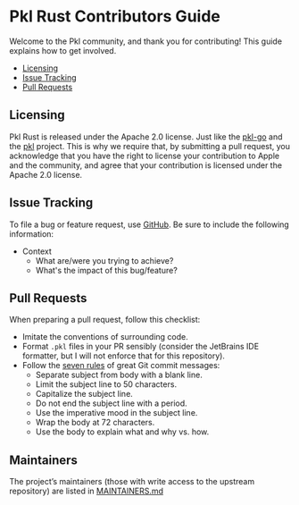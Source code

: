 # Pkl Rust Contributors Guide

Welcome to the Pkl community, and thank you for contributing!
This guide explains how to get involved.

- [Licensing](./LICENSE.txt) 
- [Issue Tracking](https://github.com/Sir-NoChill/pkl-rust/issues)
- [Pull Requests](https://github.com/Sir-NoChill/pkl-rust/pulls)

## Licensing

Pkl Rust is released under the Apache 2.0 license. Just like the [pkl-go](https://github.com/apple/pkl-go) and the [pkl](https://pkl-lang.org) project.
This is why we require that, by submitting a pull request, you acknowledge that you have the right to license your contribution to Apple and the community, and agree that your contribution is licensed under the Apache 2.0 license.

## Issue Tracking

To file a bug or feature request, use [GitHub](https://github.com/Sir-NoChill/pkl-rust/issues).
Be sure to include the following information:

- Context
    - What are/were you trying to achieve?
    - What's the impact of this bug/feature?

## Pull Requests

When preparing a pull request, follow this checklist:

- Imitate the conventions of surrounding code.
- Format `.pkl` files in your PR sensibly (consider the JetBrains IDE formatter, but I will not enforce that for this repository).
- Follow the [seven rules](https://gist.github.com/julienbourdeau/e605e4b8b47da97c249a0f72598529c8) of great Git commit messages:
  - Separate subject from body with a blank line.
  - Limit the subject line to 50 characters.
  - Capitalize the subject line.
  - Do not end the subject line with a period.
  - Use the imperative mood in the subject line.
  - Wrap the body at 72 characters.
  - Use the body to explain what and why vs. how.

## Maintainers

The project’s maintainers (those with write access to the upstream repository) are listed in [MAINTAINERS.md](./MAINTAINERS.md)

